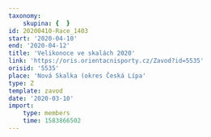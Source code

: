 ```yaml
---
taxonomy:
    skupina: {  }
id: 20200410-Race_1403
start: '2020-04-10'
end: '2020-04-12'
title: 'Velikonoce ve skalách 2020'
link: 'https://oris.orientacnisporty.cz/Zavod?id=5535'
orisid: '5535'
place: 'Nová Skalka (okres Česká Lípa'
type: Z
template: zavod
date: '2020-03-10'
import:
    type: members
    time: 1583866502
---
```

